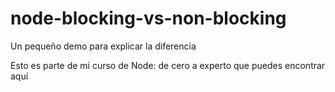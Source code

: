 # node-blocking-vs-non-blocking
Un pequeño demo para explicar la diferencia

Esto es parte de mi curso de Node: de cero a experto que puedes encontrar aquí

